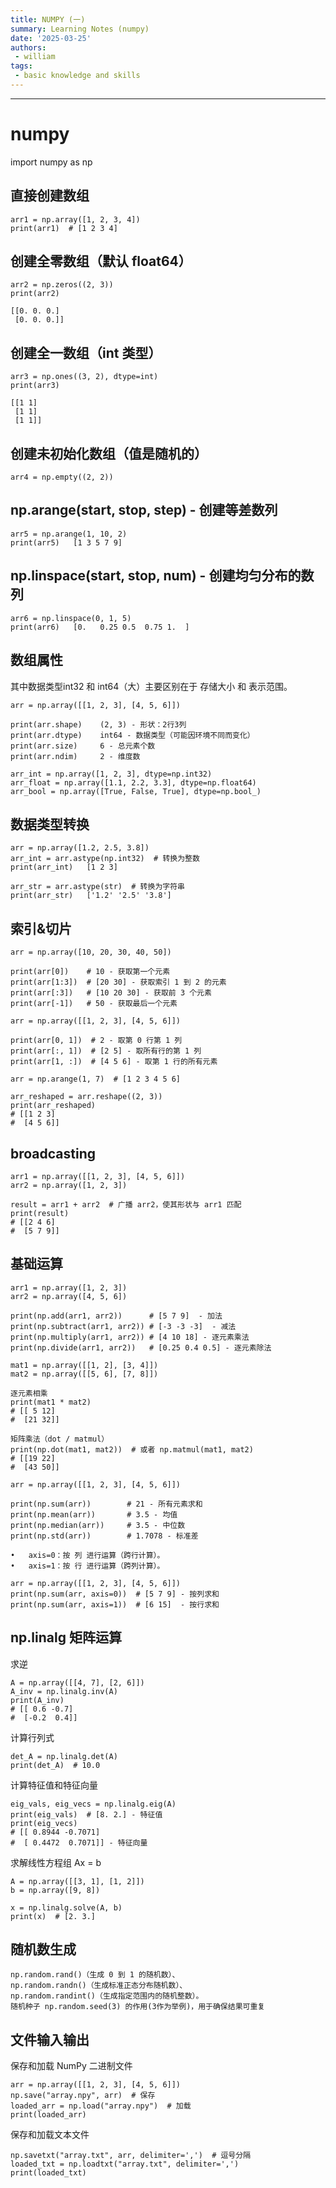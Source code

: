 ```yaml
---
title: NUMPY (一)
summary: Learning Notes (numpy) 
date: '2025-03-25'
authors:
 - william
tags:
 - basic knowledge and skills
---
```


---
# numpy

import numpy as np

## 直接创建数组

    arr1 = np.array([1, 2, 3, 4])
    print(arr1)  # [1 2 3 4]

## 创建全零数组（默认 float64）

    arr2 = np.zeros((2, 3))  
    print(arr2)

    [[0. 0. 0.]
     [0. 0. 0.]]

## 创建全一数组（int 类型）
    arr3 = np.ones((3, 2), dtype=int)
    print(arr3)
 
    [[1 1]
     [1 1]
     [1 1]]

## 创建未初始化数组（值是随机的）

    arr4 = np.empty((2, 2))  

## np.arange(start, stop, step) - 创建等差数列

    arr5 = np.arange(1, 10, 2)
    print(arr5)   [1 3 5 7 9]

## np.linspace(start, stop, num) - 创建均匀分布的数列

    arr6 = np.linspace(0, 1, 5)  
    print(arr6)   [0.   0.25 0.5  0.75 1.  ]

## 数组属性

其中数据类型int32 和 int64（大）主要区别在于 存储大小 和 表示范围。

    arr = np.array([[1, 2, 3], [4, 5, 6]])

    print(arr.shape)    (2, 3) - 形状：2行3列
    print(arr.dtype)    int64 - 数据类型（可能因环境不同而变化）
    print(arr.size)     6 - 总元素个数
    print(arr.ndim)     2 - 维度数

    arr_int = np.array([1, 2, 3], dtype=np.int32)
    arr_float = np.array([1.1, 2.2, 3.3], dtype=np.float64)
    arr_bool = np.array([True, False, True], dtype=np.bool_)

## 数据类型转换

```
arr = np.array([1.2, 2.5, 3.8])
arr_int = arr.astype(np.int32)  # 转换为整数
print(arr_int)   [1 2 3]
```
```
arr_str = arr.astype(str)  # 转换为字符串
print(arr_str)   ['1.2' '2.5' '3.8']
```

## 索引&切片

```
arr = np.array([10, 20, 30, 40, 50])

print(arr[0])    # 10 - 获取第一个元素
print(arr[1:3])  # [20 30] - 获取索引 1 到 2 的元素
print(arr[:3])   # [10 20 30] - 获取前 3 个元素
print(arr[-1])   # 50 - 获取最后一个元素
```
```
arr = np.array([[1, 2, 3], [4, 5, 6]])

print(arr[0, 1])  # 2 - 取第 0 行第 1 列
print(arr[:, 1])  # [2 5] - 取所有行的第 1 列
print(arr[1, :])  # [4 5 6] - 取第 1 行的所有元素
```
```
arr = np.arange(1, 7)  # [1 2 3 4 5 6]

arr_reshaped = arr.reshape((2, 3))  
print(arr_reshaped)
# [[1 2 3]
#  [4 5 6]]
```
## broadcasting

```
arr1 = np.array([[1, 2, 3], [4, 5, 6]])
arr2 = np.array([1, 2, 3])

result = arr1 + arr2  # 广播 arr2，使其形状与 arr1 匹配
print(result)
# [[2 4 6]
#  [5 7 9]]
```
## 基础运算

```
arr1 = np.array([1, 2, 3])
arr2 = np.array([4, 5, 6])

print(np.add(arr1, arr2))      # [5 7 9]  - 加法
print(np.subtract(arr1, arr2)) # [-3 -3 -3]  - 减法
print(np.multiply(arr1, arr2)) # [4 10 18] - 逐元素乘法
print(np.divide(arr1, arr2))   # [0.25 0.4 0.5] - 逐元素除法
```
```
mat1 = np.array([[1, 2], [3, 4]])
mat2 = np.array([[5, 6], [7, 8]])

逐元素相乘
print(mat1 * mat2)
# [[ 5 12]
#  [21 32]]

矩阵乘法（dot / matmul）
print(np.dot(mat1, mat2))  # 或者 np.matmul(mat1, mat2)
# [[19 22]
#  [43 50]]
```
```
arr = np.array([[1, 2, 3], [4, 5, 6]])

print(np.sum(arr))        # 21 - 所有元素求和
print(np.mean(arr))       # 3.5 - 均值
print(np.median(arr))     # 3.5 - 中位数
print(np.std(arr))        # 1.7078 - 标准差
```

	•	axis=0：按 列 进行运算（跨行计算）。
	•	axis=1：按 行 进行运算（跨列计算）。

```
arr = np.array([[1, 2, 3], [4, 5, 6]])
print(np.sum(arr, axis=0))  # [5 7 9] - 按列求和
print(np.sum(arr, axis=1))  # [6 15]  - 按行求和
```
## np.linalg 矩阵运算

求逆

```
A = np.array([[4, 7], [2, 6]])
A_inv = np.linalg.inv(A)
print(A_inv)
# [[ 0.6 -0.7]
#  [-0.2  0.4]]
```

计算行列式

```
det_A = np.linalg.det(A)
print(det_A)  # 10.0
```

计算特征值和特征向量

```
eig_vals, eig_vecs = np.linalg.eig(A)
print(eig_vals)  # [8. 2.] - 特征值
print(eig_vecs)  
# [[ 0.8944 -0.7071]
#  [ 0.4472  0.7071]] - 特征向量
```

求解线性方程组 Ax = b

```
A = np.array([[3, 1], [1, 2]])
b = np.array([9, 8])

x = np.linalg.solve(A, b)
print(x)  # [2. 3.]
```
## 随机数生成

```
np.random.rand()（生成 0 到 1 的随机数）、
np.random.randn()（生成标准正态分布随机数）、
np.random.randint()（生成指定范围内的随机整数）。
随机种子 np.random.seed(3) 的作用(3作为举例)，用于确保结果可重复
```

## 文件输入输出

保存和加载 NumPy 二进制文件

```
arr = np.array([[1, 2, 3], [4, 5, 6]])
np.save("array.npy", arr)  # 保存
loaded_arr = np.load("array.npy")  # 加载
print(loaded_arr)
```

保存和加载文本文件

```
np.savetxt("array.txt", arr, delimiter=',')  # 逗号分隔
loaded_txt = np.loadtxt("array.txt", delimiter=',')
print(loaded_txt)
```
